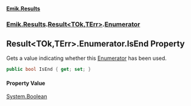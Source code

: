 #### [Emik.Results](index.md 'index')
### [Emik.Results](Emik.Results.md 'Emik.Results').[Result&lt;TOk,TErr&gt;](Result_TOk,TErr_.md 'Emik.Results.Result<TOk,TErr>').[Enumerator](Result_TOk,TErr_.Enumerator.md 'Emik.Results.Result<TOk,TErr>.Enumerator')

## Result<TOk,TErr>.Enumerator.IsEnd Property

Gets a value indicating whether this [Enumerator](Result_TOk,TErr_.Enumerator.md 'Emik.Results.Result<TOk,TErr>.Enumerator') has been used.

```csharp
public bool IsEnd { get; set; }
```

#### Property Value
[System.Boolean](https://docs.microsoft.com/en-us/dotnet/api/System.Boolean 'System.Boolean')